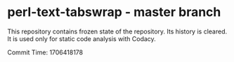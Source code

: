 # perl-text-tabswrap - master branch

This repository contains frozen state of the repository.
Its history is cleared. It is used only for static code
analysis with Codacy.

Commit Time: 1706418178